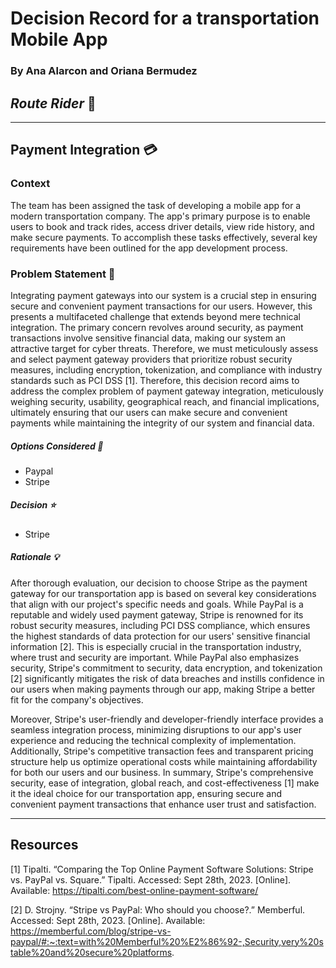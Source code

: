 # Decision Record for a transportation Mobile App

### By Ana Alarcon and Oriana Bermudez

## _Route Rider_ 🚛

---

## Payment Integration 💳

### Context

The team has been assigned the task of developing a mobile app for a modern transportation company. The app's primary purpose is to enable users to book and track rides, access driver details, view ride history, and make secure payments. To accomplish these tasks effectively, several key requirements have been outlined for the app development process.

### Problem Statement 🤔

Integrating payment gateways into our system is a crucial step in ensuring secure and convenient payment transactions for our users. However, this presents a multifaceted challenge that extends beyond mere technical integration. The primary concern revolves around security, as payment transactions involve sensitive financial data, making our system an attractive target for cyber threats. Therefore, we must meticulously assess and select payment gateway providers that prioritize robust security measures, including encryption, tokenization, and compliance with industry standards such as PCI DSS [1]. Therefore, this decision record aims to address the complex problem of payment gateway integration, meticulously weighing security, usability, geographical reach, and financial implications, ultimately ensuring that our users can make secure and convenient payments while maintaining the integrity of our system and financial data.

##### Options Considered 🔁

- Paypal
- Stripe

##### Decision ⭐

- Stripe

##### Rationale 💡

After thorough evaluation, our decision to choose Stripe as the payment gateway for our transportation app is based on several key considerations that align with our project's specific needs and goals. While PayPal is a reputable and widely used payment gateway, Stripe is renowned for its robust security measures, including PCI DSS compliance, which ensures the highest standards of data protection for our users' sensitive financial information [2]. This is especially crucial in the transportation industry, where trust and security are important. While PayPal also emphasizes security, Stripe's commitment to security, data encryption, and tokenization [2] significantly mitigates the risk of data breaches and instills confidence in our users when making payments through our app, making Stripe a better fit for the company's objectives.

Moreover, Stripe's user-friendly and developer-friendly interface provides a seamless integration process, minimizing disruptions to our app's user experience and reducing the technical complexity of implementation. Additionally, Stripe's competitive transaction fees and transparent pricing structure help us optimize operational costs while maintaining affordability for both our users and our business. In summary, Stripe's comprehensive security, ease of integration, global reach, and cost-effectiveness [1] make it the ideal choice for our transportation app, ensuring secure and convenient payment transactions that enhance user trust and satisfaction.

---

## Resources

[1] Tipalti. “Comparing the Top Online Payment Software Solutions: Stripe vs. PayPal vs. Square.” Tipalti. Accessed: Sept 28th, 2023. [Online]. Available: https://tipalti.com/best-online-payment-software/

[2] D. Strojny. “Stripe vs PayPal: Who should you choose?.” Memberful. Accessed: Sept 28th, 2023. [Online]. Available: https://memberful.com/blog/stripe-vs-paypal/#:~:text=with%20Memberful%20%E2%86%92-,Security,very%20stable%20and%20secure%20platforms.
